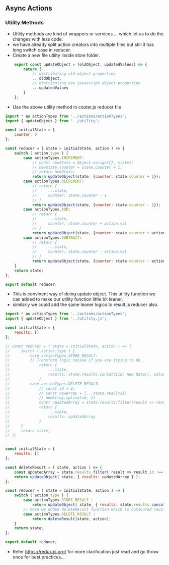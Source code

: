 ## Async Actions

### Utility Methods
* Utility methods are kind of wrappers or services ... which let us to do the changes with less code. 
* we have already split action creators into multiple files but still it has long switch case in reducer.
* Create a new file utility inside store folder.
```jsx
    export const updateObject = (oldObject, updatedValues) => {
        return {
            // distributing old object properties
            ...oldObject,
            // distributing new javascript object properties
            ...updatedValues
        }
    };
```
* Use the above utility method in couter.js reducer file
```jsx
import * as actionTypes from '../actions/actionTypes';
import { updateObject } from '../utility';

const initialState = {
    counter: 0
};

const reducer = ( state = initialState, action ) => {
    switch ( action.type ) {
        case actionTypes.INCREMENT:
            // const newState = Object.assign({}, state);
            // newState.counter = state.counter + 1;
            // return newState;
            return updateObject(state, {counter: state.counter + 1});
        case actionTypes.DECREMENT:
            // return {
            //     ...state,
            //     counter: state.counter - 1
            // }
            return updateObject(state, {counter: state.counter - 1});
        case actionTypes.ADD:
            // return {
            //     ...state,
            //     counter: state.counter + action.val
            // }
            return updateObject(state, {counter: state.counter + action.val});
        case actionTypes.SUBTRACT:
            // return {
            //     ...state,
            //     counter: state.counter - action.val
            // }
            return updateObject(state, {counter: state.counter - action.val});
    }
    return state;
};

export default reducer;
```
* This is convinent way of doing update object. This utility function we can added to make our utility function little bit leaner.
* similarly we could add the same leaner logics to result.js reducer also.

```jsx
import * as actionTypes from '../actions/actionTypes';
import { updateObject } from '../utility.js';

const initialState = {
    results: []
};

// const reducer = ( state = initialState, action ) => {
//     switch ( action.type ) {
//         case actionTypes.STORE_RESULT:
//         // Transform logic incase if you are trying to do..
//             return {
//                 ...state,
//                 results: state.results.concat({id: new Date(), value: action.result})
//             }
//         case actionTypes.DELETE_RESULT:
//             // const id = 2;
//             // const newArray = [...state.results];
//             // newArray.splice(id, 1)
//             const updatedArray = state.results.filter(result => result.id !== action.resultElId);
//             return {
//                 ...state,
//                 results: updatedArray
//             }
//     }
//     return state;
// };


const initialState = {
    results: []
};

const deleteResult = ( state, action ) => {
    const updatedArray = state.results.filter( result => result.id !== action.resultElId );
    return updateObject( state, { results: updatedArray } );
};

const reducer = ( state = initialState, action ) => {
    switch ( action.type ) {
        case actionTypes.STORE_RESULT : 
            return updateObject( state, { results: state.results.concat( { id: new Date(), value: action.result * 2 } ) } );
        // here we added deleteResult function which is outsoured (ouside of reducer funcation)
        case actionTypes.DELETE_RESULT : 
            return deleteResult(state, action);
    }
    return state;
};

export default reducer;
```
* Refer https://redux.js.org/ for more clarification just read and go throw once for best practices...



